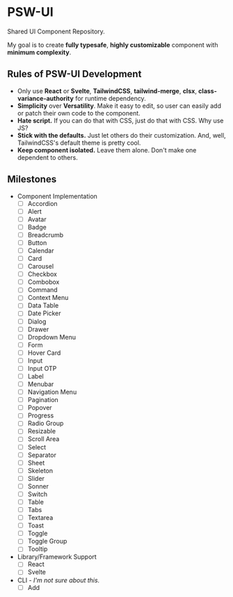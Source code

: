 # PSW-UI

Shared UI Component Repository.

My goal is to create **fully typesafe**, **highly customizable** component with **minimum complexity**.

## Rules of PSW-UI Development

* Only use **React** or **Svelte**, **TailwindCSS**, **tailwind-merge**, **clsx**, **class-variance-authority** for runtime dependency.
* **Simplicity** over **Versatility**. Make it easy to edit, so user can easily add or patch their own code to the component.
* **Hate script.** If you can do that with CSS, just do that with CSS. Why use JS?
* **Stick with the defaults.** Just let others do their customization. And, well, TailwindCSS's default theme is pretty cool.
* **Keep component isolated.** Leave them alone. Don't make one dependent to others.

## Milestones

* Component Implementation
  * [ ] Accordion
  * [ ] Alert
  * [ ] Avatar
  * [ ] Badge
  * [ ] Breadcrumb
  * [ ] Button
  * [ ] Calendar
  * [ ] Card
  * [ ] Carousel
  * [ ] Checkbox
  * [ ] Combobox
  * [ ] Command
  * [ ] Context Menu
  * [ ] Data Table
  * [ ] Date Picker
  * [ ] Dialog
  * [ ] Drawer
  * [ ] Dropdown Menu
  * [ ] Form
  * [ ] Hover Card
  * [ ] Input
  * [ ] Input OTP
  * [ ] Label
  * [ ] Menubar
  * [ ] Navigation Menu
  * [ ] Pagination
  * [ ] Popover
  * [ ] Progress
  * [ ] Radio Group
  * [ ] Resizable
  * [ ] Scroll Area
  * [ ] Select
  * [ ] Separator
  * [ ] Sheet
  * [ ] Skeleton
  * [ ] Slider
  * [ ] Sonner
  * [ ] Switch
  * [ ] Table
  * [ ] Tabs
  * [ ] Textarea
  * [ ] Toast
  * [ ] Toggle
  * [ ] Toggle Group
  * [ ] Tooltip
* Library/Framework Support
  * [ ] React
  * [ ] Svelte
* CLI - _I'm not sure about this._
  * [ ] Add
